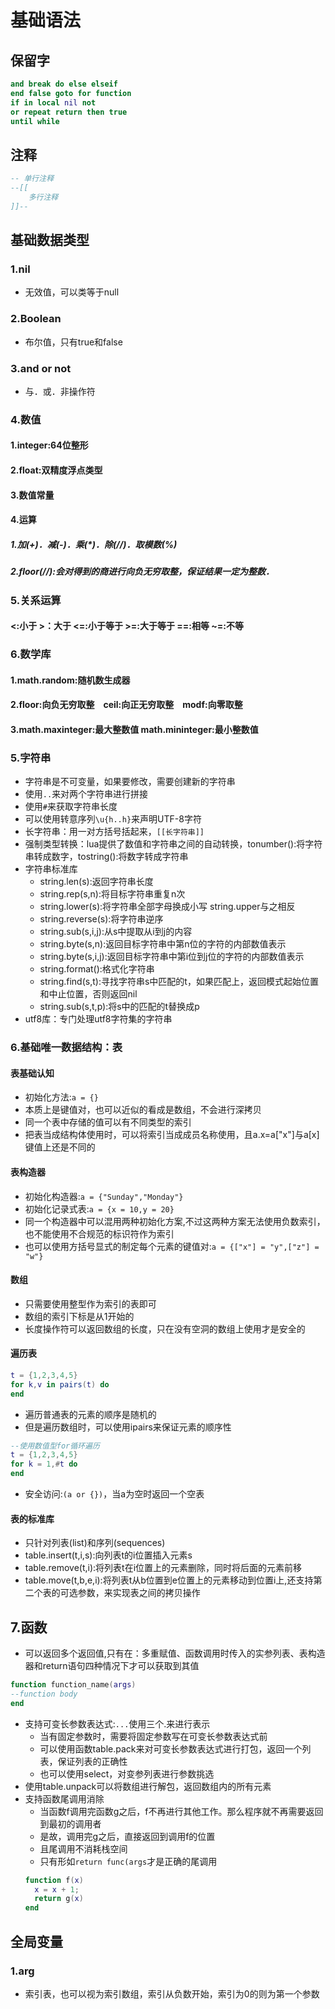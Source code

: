 # 基础语法
## 保留字
```lua
and break do else elseif
end false goto for function
if in local nil not
or repeat return then true
until while
```
## 注释
```lua
-- 单行注释
--[[
    多行注释
]]--
```
## 基础数据类型
### 1.nil
- 无效值，可以类等于null
### 2.Boolean
- 布尔值，只有true和false
### 3.and or not
- 与．或．非操作符
### 4.数值
#### 1.integer:64位整形
#### 2.float:双精度浮点类型
#### 3.数值常量
#### 4.运算
##### 1.加(+)．减(-)．乘(*)．除(//)．取模数(%)
##### 2.floor(//):会对得到的商进行向负无穷取整，保证结果一定为整数．
### 5.关系运算
#### <:小于 >：大于 <=:小于等于 >=:大于等于 ==:相等 ~=:不等
### 6.数学库
#### 1.math.random:随机数生成器
#### 2.floor:向负无穷取整　ceil:向正无穷取整　modf:向零取整
#### 3.math.maxinteger:最大整数值 math.mininteger:最小整数值
### 5.字符串
- 字符串是不可变量，如果要修改，需要创建新的字符串
- 使用`..`来对两个字符串进行拼接
- 使用`#`来获取字符串长度
- 可以使用转意序列`\u{h..h}`来声明UTF-8字符
- 长字符串：用一对方括号括起来，`[[长字符串]]`
- 强制类型转换：lua提供了数值和字符串之间的自动转换，tonumber():将字符串转成数字，tostring():将数字转成字符串
- 字符串标准库
  - string.len(s):返回字符串长度
  - string.rep(s,n):将目标字符串重复n次
  - string.lower(s):将字符串全部字母换成小写 string.upper与之相反
  - string.reverse(s):将字符串逆序
  - string.sub(s,i,j):从s中提取从i到j的内容
  - string.byte(s,n):返回目标字符串中第n位的字符的内部数值表示
  - string.byte(s,i,j):返回目标字符串中第i位到j位的字符的内部数值表示
  - string.format():格式化字符串
  - string.find(s,t):寻找字符串s中匹配的t，如果匹配上，返回模式起始位置和中止位置，否则返回nil
  - string.sub(s,t,p):将s中的匹配的t替换成p
- utf8库：专门处理utf8字符集的字符串
### 6.基础唯一数据结构：表
#### 表基础认知
- 初始化方法:`a = {}`
- 本质上是键值对，也可以近似的看成是数组，不会进行深拷贝
- 同一个表中存储的值可以有不同类型的索引
- 把表当成结构体使用时，可以将索引当成成员名称使用，且a.x=a["x"]与a[x]键值上还是不同的
#### 表构造器
- 初始化构造器:`a = {"Sunday","Monday"}`
- 初始化记录式表:`a = {x = 10,y = 20}`
- 同一个构造器中可以混用两种初始化方案,不过这两种方案无法使用负数索引，也不能使用不合规范的标识符作为索引
- 也可以使用方括号显式的制定每个元素的键值对:`a = {["x"] = "y",["z"] = "w"}`
#### 数组
- 只需要使用整型作为索引的表即可
- 数组的索引下标是从1开始的
- 长度操作符可以返回数组的长度，只在没有空洞的数组上使用才是安全的
#### 遍历表
```lua
t = {1,2,3,4,5}
for k,v in pairs(t) do
end
```
- 遍历普通表的元素的顺序是随机的
- 但是遍历数组时，可以使用ipairs来保证元素的顺序性
```lua
--使用数值型for循环遍历
t = {1,2,3,4,5}
for k = 1,#t do
end
```
- 安全访问:`(a or {})`，当a为空时返回一个空表
#### 表的标准库
- 只针对列表(list)和序列(sequences)
- table.insert(t,i,s):向列表t的i位置插入元素s
- table.remove(t,i):将列表t在i位置上的元素删除，同时将后面的元素前移
- table.move(t,b,e,i):将列表t从b位置到e位置上的元素移动到位置i上,还支持第二个表的可选参数，来实现表之间的拷贝操作

## 7.函数
- 可以返回多个返回值,只有在：多重赋值、函数调用时传入的实参列表、表构造器和return语句四种情况下才可以获取到其值
```lua
function function_name(args)
--function body
end
```
- 支持可变长参数表达式:`...`使用三个.来进行表示
  - 当有固定参数时，需要将固定参数写在可变长参数表达式前
  - 可以使用函数table.pack来对可变长参数表达式进行打包，返回一个列表，保证列表的正确性
  - 也可以使用select，对变参列表进行参数挑选
- 使用table.unpack可以将数组进行解包，返回数组内的所有元素
- 支持函数尾调用消除
  - 当函数f调用完函数g之后，f不再进行其他工作。那么程序就不再需要返回到最初的调用者
  - 是故，调用完g之后，直接返回到调用f的位置
  - 且尾调用不消耗栈空间
  - 只有形如`return func(args`才是正确的尾调用
  ```lua
  function f(x)
    x = x + 1;
    return g(x)
  end
  ```
## 全局变量
### 1.arg
- 索引表，也可以视为索引数组，索引从负数开始，索引为0的则为第一个参数